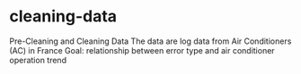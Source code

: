 # cleaning-data
Pre-Cleaning and Cleaning Data
The data are log data from Air Conditioners (AC) in France
Goal: relationship between error type and air conditioner operation trend 
